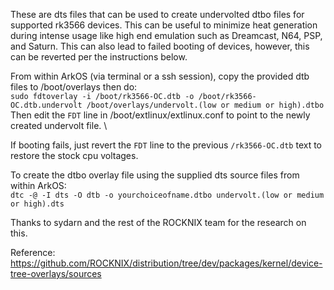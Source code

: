 These are dts files that can be used to create undervolted dtbo files for supported rk3566 devices.  This can be useful to minimize 
heat generation during intense usage like high end emulation such as Dreamcast, N64, PSP, and Saturn.  This can also lead to failed
booting of devices, however, this can be reverted per the instructions below.

From within ArkOS (via terminal or a ssh session), copy the provided dtb files to /boot/overlays then do: \
`sudo fdtoverlay -i /boot/rk3566-OC.dtb -o /boot/rk3566-OC.dtb.undervolt /boot/overlays/undervolt.(low or medium or high).dtbo` \
Then edit the `FDT` line in /boot/extlinux/extlinux.conf to point to the newly created undervolt file. \

If booting fails, just revert the `FDT` line to the previous `/rk3566-OC.dtb` text to restore the stock cpu voltages.

To create the dtbo overlay file using the supplied dts source files from within ArkOS: \
`dtc -@ -I dts -O dtb -o yourchoiceofname.dtbo undervolt.(low or medium or high).dts`

Thanks to sydarn and the rest of the ROCKNIX team for the research on this.

Reference: https://github.com/ROCKNIX/distribution/tree/dev/packages/kernel/device-tree-overlays/sources
